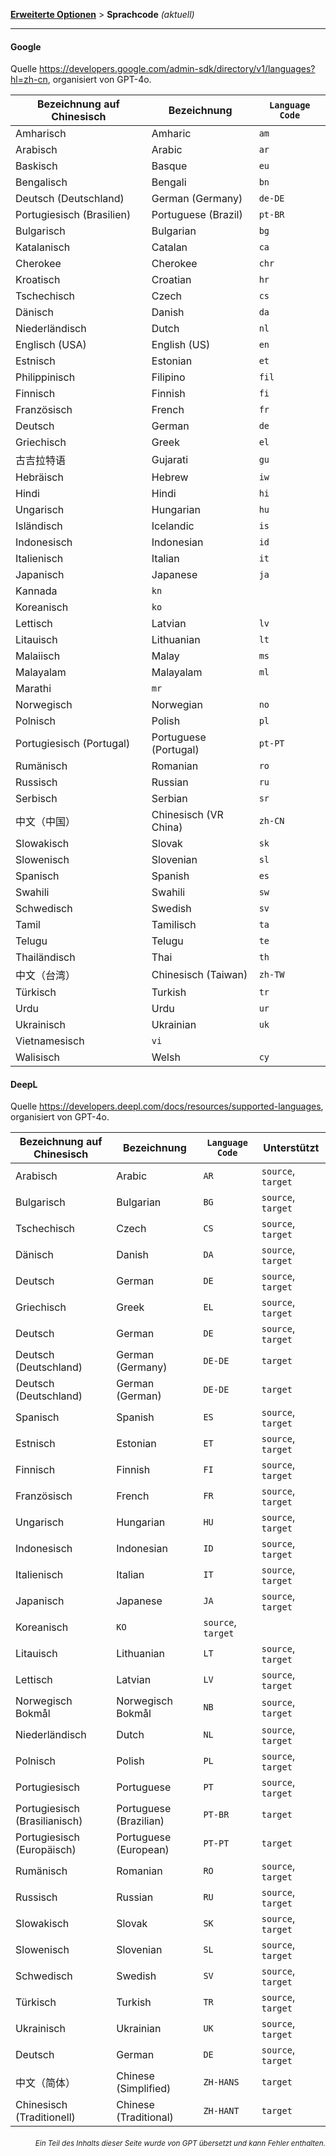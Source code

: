[**Erweiterte Optionen**](./introduction.md) > **Sprachcode** _(aktuell)_

---

#### Google

Quelle <https://developers.google.com/admin-sdk/directory/v1/languages?hl=zh-cn>, organisiert von GPT-4o.

| Bezeichnung auf Chinesisch | Bezeichnung | `Language Code` |
| --- | --- | --- |
| Amharisch | Amharic | `am` |
| Arabisch | Arabic | `ar` |
| Baskisch | Basque | `eu` |
| Bengalisch | Bengali | `bn` |
| Deutsch (Deutschland) | German (Germany) | `de-DE` |
| Portugiesisch (Brasilien) | Portuguese (Brazil) | `pt-BR` |
| Bulgarisch | Bulgarian | `bg` |
| Katalanisch | Catalan | `ca` |
| Cherokee | Cherokee | `chr` |
| Kroatisch | Croatian | `hr` |
| Tschechisch | Czech | `cs` |
| Dänisch | Danish | `da` |
| Niederländisch | Dutch | `nl` |
| Englisch (USA) | English (US) | `en` |
| Estnisch | Estonian | `et` |
| Philippinisch | Filipino | `fil` |
| Finnisch | Finnish | `fi` |
| Französisch | French | `fr` |
| Deutsch | German | `de` |
| Griechisch | Greek | `el` |
| 古吉拉特语 | Gujarati | `gu` |
| Hebräisch | Hebrew | `iw` |
| Hindi | Hindi | `hi` |
| Ungarisch | Hungarian | `hu` |
| Isländisch | Icelandic | `is` |
| Indonesisch | Indonesian | `id` |
| Italienisch | Italian | `it` |
| Japanisch | Japanese | `ja` |
| Kannada | `kn` |
| Koreanisch | `ko` |
| Lettisch | Latvian | `lv` |
| Litauisch | Lithuanian | `lt` |
| Malaiisch | Malay | `ms` |
| Malayalam | Malayalam | `ml` |
| Marathi | `mr` |
| Norwegisch | Norwegian | `no` |
| Polnisch | Polish | `pl` |
| Portugiesisch (Portugal) | Portuguese (Portugal) | `pt-PT` |
| Rumänisch | Romanian | `ro` |
| Russisch | Russian | `ru` |
| Serbisch | Serbian | `sr` |
| 中文（中国） | Chinesisch (VR China) | `zh-CN` |
| Slowakisch | Slovak | `sk` |
| Slowenisch | Slovenian | `sl` |
| Spanisch | Spanish | `es` |
| Swahili | Swahili | `sw` |
| Schwedisch | Swedish | `sv` |
| Tamil | Tamilisch | `ta` |
| Telugu | Telugu | `te` |
| Thailändisch | Thai | `th` |
| 中文（台湾） | Chinesisch (Taiwan) | `zh-TW` |
| Türkisch | Turkish | `tr` |
| Urdu | Urdu | `ur` |
| Ukrainisch | Ukrainian | `uk` |
| Vietnamesisch | `vi` |
| Walisisch | Welsh | `cy` |


#### DeepL
Quelle <https://developers.deepl.com/docs/resources/supported-languages>, organisiert von GPT-4o.

| Bezeichnung auf Chinesisch | Bezeichnung | `Language Code` | Unterstützt |
| --- | --- | --- | --- |
| Arabisch | Arabic | `AR` | `source`, `target` |
| Bulgarisch | Bulgarian | `BG` | `source`, `target` |
| Tschechisch | Czech | `CS` | `source`, `target` |
| Dänisch | Danish | `DA` | `source`, `target` |
| Deutsch | German | `DE` | `source`, `target` |
| Griechisch | Greek | `EL` | `source`, `target` |
| Deutsch | German | `DE` | `source`, `target` |
| Deutsch (Deutschland) | German (Germany) | `DE-DE` | `target` |
| Deutsch (Deutschland) | German (German) | `DE-DE` | `target` |
| Spanisch | Spanish | `ES` | `source`, `target` |
| Estnisch | Estonian | `ET` | `source`, `target` |
| Finnisch | Finnish | `FI` | `source`, `target` |
| Französisch | French | `FR` | `source`, `target` |
| Ungarisch | Hungarian | `HU` | `source`, `target` |
| Indonesisch | Indonesian | `ID` | `source`, `target` |
| Italienisch | Italian | `IT` | `source`, `target` |
| Japanisch | Japanese | `JA` | `source`, `target` |
| Koreanisch | `KO` | `source`, `target` |
| Litauisch | Lithuanian | `LT` | `source`, `target` |
| Lettisch | Latvian | `LV` | `source`, `target` |
| Norwegisch Bokmål | Norwegisch Bokmål | `NB` | `source`, `target` |
| Niederländisch | Dutch | `NL` | `source`, `target` |
| Polnisch | Polish | `PL` | `source`, `target` |
| Portugiesisch | Portuguese | `PT` | `source`, `target` |
| Portugiesisch (Brasilianisch) | Portuguese (Brazilian) | `PT-BR` | `target` |
| Portugiesisch (Europäisch) | Portuguese (European) | `PT-PT` | `target` |
| Rumänisch | Romanian | `RO` | `source`, `target` |
| Russisch | Russian | `RU` | `source`, `target` |
| Slowakisch | Slovak | `SK` | `source`, `target` |
| Slowenisch | Slovenian | `SL` | `source`, `target` |
| Schwedisch | Swedish | `SV` | `source`, `target` |
| Türkisch | Turkish | `TR` | `source`, `target` |
| Ukrainisch | Ukrainian | `UK` | `source`, `target` |
| Deutsch | German | `DE` | `source`, `target` |
| 中文（简体） | Chinese (Simplified) | `ZH-HANS` | `target` |
| Chinesisch (Traditionell) | Chinese (Traditional) | `ZH-HANT` | `target` |

<div align="right"> 
<h6><small>Ein Teil des Inhalts dieser Seite wurde von GPT übersetzt und kann Fehler enthalten.</small></h6>